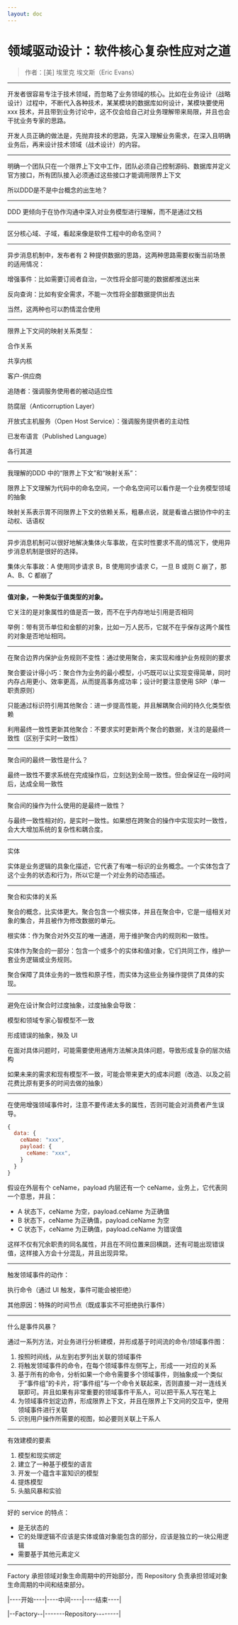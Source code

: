 ```yaml
---
layout: doc
---
```


# 领域驱动设计：软件核心复杂性应对之道
> 作者：[美] 埃里克 埃文斯（Eric Evans）

---
开发者很容易专注于技术领域，而忽略了业务领域的核心。比如在业务设计（战略设计）过程中，不断代入各种技术，某某模块的数据库如何设计，某模块要使用 xxx 技术，并且带到业务讨论中，这不仅会给自己对业务理解带来局限，并且也会干扰业务专家的思路。

开发人员正确的做法是，先抛弃技术的思路，先深入理解业务需求，在深入且明确业务后，再来设计技术领域（战术设计）的内容。

---
明确一个团队只在一个限界上下文中工作，团队必须自己控制源码、数据库并定义官方接口，所有团队接入必须通过这些接口才能调用限界上下文

所以DDD是不是中台概念的出生地？

---
DDD 更倾向于在协作沟通中深入对业务模型进行理解，而不是通过文档

---
区分核心域、子域，看起来像是软件工程中的命名空间？

---
异步消息机制中，发布者有 2 种提供数据的思路，这两种思路需要权衡当前场景的适用情况：

增强事件：比如需要订阅者自治，一次性将全部可能的数据都推送出来

反向查询：比如有安全需求，不能一次性将全部数据提供出去

当然，这两种也可以酌情混合使用

---
限界上下文间的映射关系类型：

合作关系

共享内核

客户-供应商

追随者：强调服务使用者的被动适应性

防腐层（Anticorruption Layer）

开放式主机服务（Open Host Service）：强调服务提供者的主动性

已发布语言（Published Language）

各行其道

---
我理解的DDD 中的“限界上下文”和“映射关系”：

限界上下文理解为代码中的命名空间，一个命名空间可以看作是一个业务模型领域的抽象

映射关系表示胃不同限界上下文的依赖关系，粗暴点说，就是看谁占据协作中的主动权、话语权

---
异步消息机制可以很好地解决集体火车事故，在实时性要求不高的情况下，使用异步消息机制是很好的选择。

集体火车事故：A 使用同步请求 B，B 使用同步请求 C，一旦 B 或则 C 崩了，那 A、B、C 都崩了

---
**值对象，一种类似于值类型的对象。**

它关注的是对象属性的值是否一致，而不在乎内存地址引用是否相同

举例：带有货币单位和金额的对象，比如一万人民币，它就不在乎保存这两个属性的对象是否地址相同。

---
在聚合边界内保护业务规则不变性：通过使用聚合，来实现和维护业务规则的要求

聚合要设计得小巧：聚合作为业务的最小模型，小巧既可以让实现变得简单，同时内存占用更小、效率更高，从而提高事务成功率；设计时要注意使用 SRP（单一职责原则）

只能通过标识符引用其他聚合：进一步提高性能，并且解耦聚合间的持久化类型依赖

利用最终一致性更新其他聚合：不要求实时更新两个聚合的数据，关注的是最终一致性（区别于实时一致性）

---
聚合间的最终一致性是什么？

最终一致性不要求系统在完成操作后，立刻达到全局一致性。但会保证在一段时间后，达成全局一致性

---
聚合间的操作为什么使用的是最终一致性？

与最终一致性相对的，是实时一致性。如果想在跨聚合的操作中实现实时一致性，会大大增加系统的复杂性和耦合度。

---
实体

实体是业务逻辑的具象化描述，它代表了有唯一标识的业务概念。一个实体包含了这个业务的状态和行为，所以它是一个对业务的动态描述。

---
聚合和实体的关系

聚合的概念，比实体更大。聚合包含一个根实体，并且在聚合中，它是一组相关对象的集合，并且被作为修改数据的单元。

根实体：作为聚合对外交互的唯一通道，用于维护聚合内的规则和一致性。

实体作为聚合的一部分：包含一个或多个的实体和值对象，它们共同工作，维护一套业务逻辑或业务规则。

聚合保障了具体业务的一致性和原子性，而实体为这些业务操作提供了具体的实现。

---
避免在设计聚合时过度抽象，过度抽象会导致：

模型和领域专家心智模型不一致

形成错误的抽象，殃及 UI

在面对具体问题时，可能需要使用通用方法解决具体问题，导致形成复杂的层次结构

如果未来的需求和现有模型不一致，可能会带来更大的成本问题（改造、以及之前花费比原有更多的时间去做的抽象）

---
在使用增强领域事件时，注意不要传递太多的属性，否则可能会对消费者产生误导。

```js
{
  data: {
    ceName: "xxx",
    payload: {
      ceName: "xxx",
    }
  }
}
```
假设在外层有个 ceName，payload 内层还有一个 ceName，业务上，它代表同一个意思，并且：

- A 状态下，ceName 为空，payload.ceName 为正确值
- B 状态下，ceName 为正确值，payload.ceName 为空
- C 状态下，ceName 为正确值，payload.ceName 为错误值

这样不仅有冗余职责的同名属性，并且在不同位置来回横跳，还有可能出现错误值，这样接入方会十分混乱，并且出现异常。

---
触发领域事件的动作：

执行命令（通过 UI 触发，事件可能会被拒绝）

其他原因：特殊的时间节点（既成事实不可拒绝执行事件）

---
什么是事件风暴？

通过一系列方法，对业务进行分析建模，并形成基于时间流的命令/领域事件图：

1. 按照时间线，从左到右罗列出关联的领域事件
2. 将触发领域事件的命令，在每个领域事件左侧写上，形成一一对应的关系
3. 基于所有的命令，分析如果一个命令需要多个领域事件，则抽象成一个类似于“事件组”的卡片，将“事件组”与一个命令关联起来，否则直接一对一连线关联即可。并且如果有非常重要的领域事件干系人，可以把干系人写在笔上
4. 为领域事件划定边界，形成限界上下文，并且在限界上下文间的交互中，使用领域事件进行关联
5. 识别用户操作所需要的视图，如必要则关联上干系人

---
有效建模的要素
1. 模型和现实绑定
2. 建立了一种基于模型的语言
3. 开发一个蕴含丰富知识的模型
4. 提炼模型
5. 头脑风暴和实验

---
好的 service 的特点：
- 是无状态的
- 它的处理逻辑不应该是实体或值对象能包含的部分，应该是独立的一块公用逻辑
- 需要基于其他元素定义

---
Factory 承担领域对象生命周期中的开始部分，而 Repository 负责承担领域对象生命周期的中间和结束部分。

|----开始----|----中间----|----结束----|

|--Factory--|-------Repository--------|